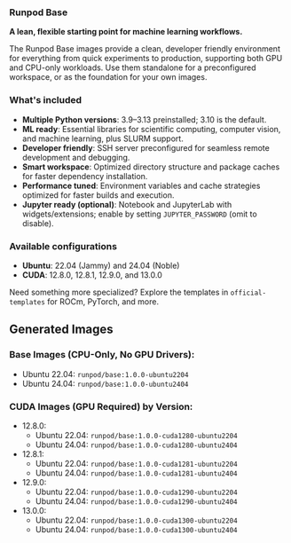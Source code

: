 ### Runpod Base

**A lean, flexible starting point for machine learning workflows.**

The Runpod Base images provide a clean, developer friendly environment for everything from quick experiments to production, supporting both GPU and CPU-only workloads. Use them standalone for a preconfigured workspace, or as the foundation for your own images.

### What's included
- **Multiple Python versions**: 3.9–3.13 preinstalled; 3.10 is the default.
- **ML ready**: Essential libraries for scientific computing, computer vision, and machine learning, plus SLURM support.
- **Developer friendly**: SSH server preconfigured for seamless remote development and debugging.
- **Smart workspace**: Optimized directory structure and package caches for faster dependency installation.
- **Performance tuned**: Environment variables and cache strategies optimized for faster builds and execution.
- **Jupyter ready (optional)**: Notebook and JupyterLab with widgets/extensions; enable by setting `JUPYTER_PASSWORD` (omit to disable).

### Available configurations
- **Ubuntu**: 22.04 (Jammy) and 24.04 (Noble)
- **CUDA**: 12.8.0, 12.8.1, 12.9.0, and 13.0.0

Need something more specialized? Explore the templates in `official-templates` for ROCm, PyTorch, and more.

<div class="base-images">

## Generated Images

### Base Images (CPU-Only, No GPU Drivers):
- Ubuntu 22.04: `runpod/base:1.0.0-ubuntu2204`
- Ubuntu 24.04: `runpod/base:1.0.0-ubuntu2404`

### CUDA Images (GPU Required) by Version:
- 12.8.0:
    - Ubuntu 22.04: `runpod/base:1.0.0-cuda1280-ubuntu2204`
    - Ubuntu 24.04: `runpod/base:1.0.0-cuda1280-ubuntu2404`
- 12.8.1:
    - Ubuntu 22.04: `runpod/base:1.0.0-cuda1281-ubuntu2204`
    - Ubuntu 24.04: `runpod/base:1.0.0-cuda1281-ubuntu2404`
- 12.9.0:
    - Ubuntu 22.04: `runpod/base:1.0.0-cuda1290-ubuntu2204`
    - Ubuntu 24.04: `runpod/base:1.0.0-cuda1290-ubuntu2404`
- 13.0.0:
    - Ubuntu 22.04: `runpod/base:1.0.0-cuda1300-ubuntu2204`
    - Ubuntu 24.04: `runpod/base:1.0.0-cuda1300-ubuntu2404`
</div>
